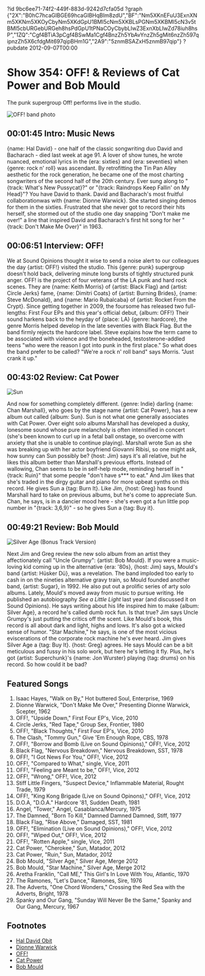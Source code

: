 ?id 9bc6ee71-74f2-449f-883d-9242d7cfa05d
?graph {"2X":"B0hC7hcaGIBGE69hcaGIBHqBIm8zdU","BF":"Nm5XKnEFuU3ExnXNm5XKNm5XKOyCbyNm5XKdGpU1BMI5cNm5XKBLsPGNm5XKBMI5cN3v5tBMI5cbURGebURGeh8hsPdGpU1tPNaCOyCbybLIwZ3ExnXbLIwZd78iuh8hsP","1ZQ":"Cgf4BTiA3pCgf4BSwMa1Cgf4BnzZh5YbAvYnzZh5gMit6nzZh597qipnzZh5X6cfdgMit697qipBHm1G","2A9":"5znmBSAZxH5znmB97qip"}
?pubdate 2012-09-07T00:00
# Show 354: OFF! & Reviews of Cat Power and Bob Mould
The punk supergroup Off! performs live in the studio.

![OFF! band photo](https://static.soundopinions.org/images/2012/off.jpg)

## 00:01:45 Intro: Music News
{name: Hal David} - one half of the classic songwriting duo David and Bacharach - died last week at age 91. A lover of show tunes, he wrote nuanced, emotional lyrics in the {era: sixties} and {era: seventies} when {genre: rock n' roll} was ascendant. By retrofitting the Tin Pan Alley aesthetic for the rock generation, he became one of the most charting songwriters of the second half of the 20th century. Ever sung along to "{track: What's New Pussycat}?" or "{track: Raindrops Keep Fallin' on My Head}"? You have David to thank.  David and Bacharach's most fruitful collaborationwas with {name: Dionne Warwick}. She started singing demos for them in the sixties. Frustrated that she never got to record their hits herself, she stormed out of the studio one day snapping "Don't make me over!" a line that inspired David and Bacharach's first hit song for her "{track: Don't Make Me Over}" in 1963.

## 00:06:51 Interview: OFF!
We at Sound Opinions thought it wise to send a noise alert to our colleagues the day {artist: OFF!} visited the studio. This {genre: punk} supergroup doesn't hold back, delivering minute long bursts of tightly structured punk anger. OFF! is the project of four veterans of the LA punk and hard rock scenes. They are {name: Keith Morris} of {artist: Black Flag} and {artist: Circle Jerks} fame, {name: Dimitri Coats} of {artist: Burning Brides}, {name: Steve McDonald}, and {name: Mario Rubalcaba} of {artist: Rocket From the Crypt}. Since getting together in 2009, the foursome has released two full-lengths: First Four EPs and this year's official debut, {album: OFF!} Their sound harkens back to the heyday of {place: LA} {genre: hardcore}, the genre Morris helped develop in the late seventies with Black Flag. But the band firmly rejects the hardcore label. Steve explains how the term came to be associated with violence and the boneheaded, testosterone-addled teens "who were the reason I got into punk in the first place." So what does the band prefer to be called? "We're a rock n' roll band" says Morris. "Just crank it up."

## 00:43:02 Review: Cat Power
![Sun](https://static.soundopinions.org/assets/354/1ZQ0.jpg)


And now for something completely different. {genre: Indie} darling {name: Chan Marshall}, who goes by the stage name {artist: Cat Power}, has a new album out called {album: Sun}. Sun is not what one generally associates with Cat Power. Over eight solo albums Marshall has developed a dusky, lonesome sound whose pure melancholy is often intensified in concert (she's been known to curl up in a fetal ball onstage, so overcome with anxiety that she is unable to continue playing). Marshall wrote Sun as she was breaking up with her actor boyfriend Giovanni Ribisi, so one might ask, how sunny can Sun possibly be? {host: Jim} says it's all relative, but he likes this album better than Marshall's previous efforts. Instead of wallowing, Chan seems to be in self-help mode, reminding herself in "{track: Ruin}" that some people "don't have s*** to eat." And Jim likes that she's traded in the dirgy guitar and piano for more upbeat synths on this record. He gives Sun a {tag: Burn It}. Like Jim, {host: Greg} has found Marshall hard to take on previous albums, but he's come to appreciate Sun. Chan, he says, is in a dancier mood here - she's even got a fun little pop number in "{track: 3,6,9}" - so he gives Sun a {tag: Buy it}.

## 00:49:21 Review: Bob Mould
![Silver Age (Bonus Track Version)](https://static.soundopinions.org/assets/354/2A90.jpg)


Next Jim and Greg review the new solo album from an artist they affectionately call "Uncle Grumpy": {artist: Bob Mould}. If you were a music-loving kid coming up in the alternative {era: '80s}, {host: Jim} says, Mould's band {artist: Hüsker Dü}, was a revelation. The band imploded too early to cash in on the nineties alternative gravy train, so Mould founded another band, {artist: Sugar}, in 1992. He also put out a prolific series of arty solo albums. Lately, Mould's moved away from music to pursue writing. He published an autobiography *See a Little Light* last year (and discussed it on Sound Opinions). He says writing about his life inspired him to make {album: Silver Age}, a record he's called dumb rock fun. Is that true? Jim says Uncle Grumpy's just putting the critics off the scent. Like Mould's book, this record is all about dark and light, highs and lows. It's also got a wicked sense of humor. "Star Machine," he says, is one of the most vicious eviscerations of the corporate rock machine he's ever heard. Jim gives Silver Age a {tag: Buy It}. {host: Greg} agrees. He says Mould can be a bit meticulous and fussy in his solo work, but here he's letting it fly. Plus, he's got {artist: Superchunk}'s {name: Jon Wurster} playing {tag: drums} on his record. So how could it be bad?

## Featured Songs
1. Isaac Hayes, "Walk on By," Hot buttered Soul, Enterprise, 1969
2. Dionne Warwick, "Don't Make Me Over," Presenting Dionne Warwick, Scepter, 1962
3. OFF!, "Upside Down," First Four EP's, Vice,  2010
4. Circle Jerks, "Red Tape," Group Sex, Frontier, 1980
5. OFF!, "Black Thoughts," First Four EP's, Vice,  2010
6. The Clash, "Tommy Gun," Give 'Em Enough Rope, CBS, 1978
7. OFF!, "Borrow and Bomb (Live on Sound Opinions)," OFF!, Vice, 2012
8. Black Flag, "Nervous Breakdown," Nervous Breakdown, SST, 1978
9. OFF!, "I Got News For You," OFF!, Vice, 2012
10. OFF!, "Compared to What," single, Vice, 2011
11. OFF!, "Feeling are Meant to be," OFF!, Vice, 2012
12. OFF!, "Wrong," OFF!, Vice, 2012
13. Stiff Little Fingers, "Suspect Device," Inflammable Material, Rought Trade, 1979
14. OFF!, "King Kong Brigade (Live on Sound Opinons)," OFF!, Vice, 2012
15. D.O.A, "D.O.A." Hardcore '81, Sudden Death, 1981
16. Angel, "Tower," Angel, Casablanca/Mercury, 1975
17. The Damned, "Born To Kill," Damned Damned Damned, Stiff, 1977
18. Black Flag, "Rise Above," Damaged, SST, 1981
19. OFF!, "Elimination (Live on Sound Opinions)," OFF!, Vice, 2012
20. OFF!, "Wiped Out," OFF!, Vice, 2012
21. OFF!, "Rotten Apple," single, Vice, 2011
22. Cat Power, "Cherokee," Sun, Matador, 2012
23. Cat Power, "Ruin," Sun, Matador, 2012
24. Bob Mould, "Silver Age," Silver Age, Merge 2012
25. Bob Mould, "Star Machine," Silver Age, Merge 2012
26. Aretha Franklin, "Call ME," This Girl's In Love With You, Atlantic, 1970
27. The Ramones, "Let's Dance," Ramones, Sire, 1976
28. The Adverts, "One Chord Wonders," Crossing the Red Sea with the Adverts, Bright, 1978
29. Spanky and Our Gang, "Sunday Will Never Be the Same," Spanky and Our Gang, Mercury, 1967

## Footnotes
- [Hal David Obit](http://www.nytimes.com/2012/09/02/arts/music/hal-david-oscar-and-grammy-winning-songwriter-is-dead-at-91.html)
- [Dionne Warwick](http://www.allmusic.com/artist/dionne-warwick-mn0000165011)
- [OFF!](http://offofficial.com/)
- [Cat Power](http://www.catpowermusic.com/)
- [Bob Mould](http://bobmould.com/)
